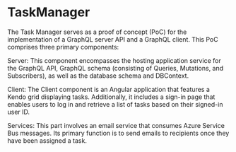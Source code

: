 # TaskManager
The Task Manager serves as a proof of concept (PoC) for the implementation of a GraphQL server API and a GraphQL client. This PoC comprises three primary components:

Server: This component encompasses the hosting application service for the GraphQL API, GraphQL schema (consisting of Queries, Mutations, and Subscribers), as well as the database schema and DBContext.

Client: The Client component is an Angular application that features a Kendo grid displaying tasks. Additionally, it includes a sign-in page that enables users to log in and retrieve a list of tasks based on their signed-in user ID.

Services: This part involves an email service that consumes Azure Service Bus messages. Its primary function is to send emails to recipients once they have been assigned a task.


